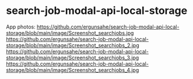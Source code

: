 # search-job-modal-api-local-storage

App photos:
  https://github.com/ergunsahe/search-job-modal-api-local-storage/blob/main/image/Screenshot_searchjobs.jpg
  https://github.com/ergunsahe/search-job-modal-api-local-storage/blob/main/image/Screenshot_searchjobs_2.jpg
  https://github.com/ergunsahe/search-job-modal-api-local-storage/blob/main/image/Screenshot_searchjobs_3.jpg
  https://github.com/ergunsahe/search-job-modal-api-local-storage/blob/main/image/Screenshot_searchjobs_4.jpg
